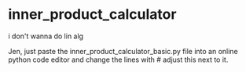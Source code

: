 # inner_product_calculator

i don't wanna do lin alg

Jen, just paste the inner_product_calculator_basic.py file into an online python code editor and change the lines with # adjust this next to it.

